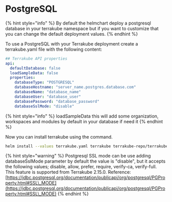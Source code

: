 # PostgreSQL

{% hint style="info" %}
By default the helmchart deploy a postgresql database in your terrakube namespace but if you want to customize that you can change the default deployment values.
{% endhint %}

To use a PostgreSQL with your Terrakube deployment create a terrakube.yaml file with the following content:

```yaml
## Terrakube API properties
api:
  defaultDatabase: false
  loadSampleData: false
  properties:
    databaseType: "POSTGRESQL"
    databaseHostname: "server_name.postgres.database.com"
    databaseName: "database_name"
    databaseUser: "database_user"
    databasePassword: "database_password"
    databaseSslMode: "disable"

```

{% hint style="info" %}
loadSampleData this will add some organization, workspaces and modules by default in your database if need it
{% endhint %}

Now you can install terrakube using the command.

```bash
helm install --values terrakube.yaml terrakube terrakube-repo/terrakube -n terrakube
```

{% hint style="warning" %}
Postgresql SSL mode can be use adding databaseSslMode parameter by default the value is "disable", but it accepts the following values; disable, allow, prefer, require, verify-ca, verify-full. This feature is supported from Terrakube 2.15.0. Reference: [https://jdbc.postgresql.org/documentation/publicapi/org/postgresql/PGProperty.html#SSL\_MODE](https://jdbc.postgresql.org/documentation/publicapi/org/postgresql/PGProperty.html#SSL\_MODE)
{% endhint %}
